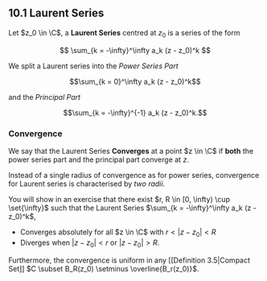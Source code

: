 ## 10.1 Laurent Series

Let $z_0 \in \C$, a **Laurent Series** centred at $z_0$ is a series of the form 

$$ \sum_{k = -\infty}^\infty a_k (z - z_0)^k $$

We split a Laurent series into the _Power Series Part_ 

$$\sum_{k = 0}^\infty a_k (z - z_0)^k$$

and the _Principal Part_ 

$$\sum_{k = -\infty}^{-1} a_k (z - z_0)^k.$$

### Convergence

We say that the Laurent Series **Converges** at a point $z \in \C$ if **both** the power series part and the principal part converge at $z$.

Instead of a single radius of convergence as for power series, convergence for Laurent series is characterised by *two radii*.

You will show in an exercise that there exist $r, R \in [0, \infty) \cup \set{\infty}$ such that the Laurent Series $\sum_{k = -\infty}^\infty a_k (z - z_0)^k$,

- Converges absolutely for all $z \in \C$ with $r < |z - z_0| < R$
- Diverges when $|z - z_0| < r$ or $|z - z_0|> R$.

Furthermore, the convergence is uniform in any [[Definition 3.5|Compact Set]] $C \subset B_R(z_0) \setminus \overline{B_r(z_0)}$.